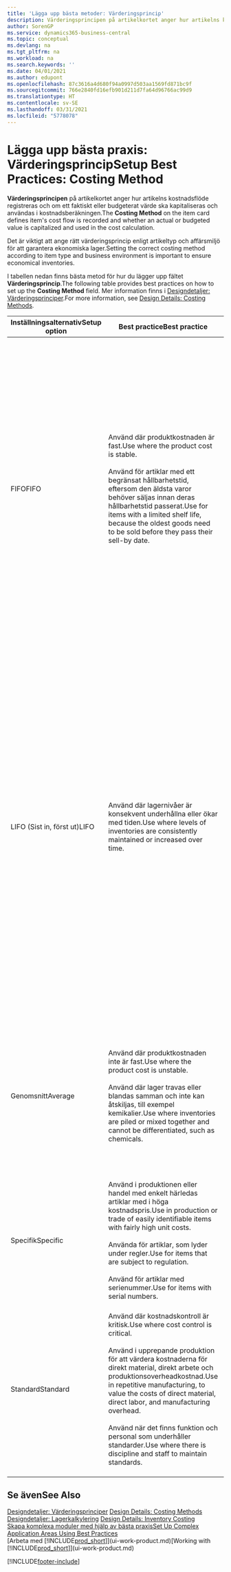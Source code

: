 ```yaml
---
title: 'Lägga upp bästa metoder: Värderingsprincip'
description: Värderingsprincipen på artikelkortet anger hur artikelns kostnadsflöde registreras och om ett faktiskt eller budgeterat värde ska kapitaliseras och användas i kostnadsberäkningen.
author: SorenGP
ms.service: dynamics365-business-central
ms.topic: conceptual
ms.devlang: na
ms.tgt_pltfrm: na
ms.workload: na
ms.search.keywords: ''
ms.date: 04/01/2021
ms.author: edupont
ms.openlocfilehash: 87c3616a4d680f94a0997d503aa1569fd871bc9f
ms.sourcegitcommit: 766e2840fd16efb901d211d7fa64d96766ac99d9
ms.translationtype: HT
ms.contentlocale: sv-SE
ms.lasthandoff: 03/31/2021
ms.locfileid: "5778078"
---
```

# <a name="setup-best-practices-costing-method"></a><span data-ttu-id="41e67-103">Lägga upp bästa praxis: Värderingsprincip</span><span class="sxs-lookup"><span data-stu-id="41e67-103">Setup Best Practices: Costing Method</span></span>

<span data-ttu-id="41e67-104">**Värderingsprincipen** på artikelkortet anger hur artikelns kostnadsflöde registreras och om ett faktiskt eller budgeterat värde ska kapitaliseras och användas i kostnadsberäkningen.</span><span class="sxs-lookup"><span data-stu-id="41e67-104">The **Costing Method** on the item card defines item's cost flow is recorded and whether an actual or budgeted value is capitalized and used in the cost calculation.</span></span>  

 <span data-ttu-id="41e67-105">Det är viktigt att ange rätt värderingsprincip enligt artikeltyp och affärsmiljö för att garantera ekonomiska lager.</span><span class="sxs-lookup"><span data-stu-id="41e67-105">Setting the correct costing method according to item type and business environment is important to ensure economical inventories.</span></span>  

 <span data-ttu-id="41e67-106">I tabellen nedan finns bästa metod för hur du lägger upp fältet **Värderingsprincip**.</span><span class="sxs-lookup"><span data-stu-id="41e67-106">The following table provides best practices on how to set up the **Costing Method** field.</span></span> <span data-ttu-id="41e67-107">Mer information finns i [Designdetaljer: Värderingsprinciper](design-details-costing-methods.md).</span><span class="sxs-lookup"><span data-stu-id="41e67-107">For more information, see [Design Details: Costing Methods](design-details-costing-methods.md).</span></span>  

|<span data-ttu-id="41e67-108">Inställningsalternativ</span><span class="sxs-lookup"><span data-stu-id="41e67-108">Setup option</span></span>|<span data-ttu-id="41e67-109">Best practice</span><span class="sxs-lookup"><span data-stu-id="41e67-109">Best practice</span></span>|<span data-ttu-id="41e67-110">Kommentar</span><span class="sxs-lookup"><span data-stu-id="41e67-110">Comment</span></span>|  
|------------------|-------------------|-------------|  
|<span data-ttu-id="41e67-111">FIFO</span><span class="sxs-lookup"><span data-stu-id="41e67-111">FIFO</span></span>|<span data-ttu-id="41e67-112">Använd där produktkostnaden är fast.</span><span class="sxs-lookup"><span data-stu-id="41e67-112">Use where the product cost is stable.</span></span><br /><br /> <span data-ttu-id="41e67-113">Använd för artiklar med ett begränsat hållbarhetstid, eftersom den äldsta varor behöver säljas innan deras hållbarhetstid passerat.</span><span class="sxs-lookup"><span data-stu-id="41e67-113">Use for items with a limited shelf life, because the oldest goods need to be sold before they pass their sell-by date.</span></span>|<span data-ttu-id="41e67-114">En artikels styckkostnad är det verkliga värdet på en mottagen artikel, vald enligt FIFO-regeln.</span><span class="sxs-lookup"><span data-stu-id="41e67-114">An item's unit cost is the actual value of any receipt of the item, selected by the FIFO rule.</span></span><br /><br /> <span data-ttu-id="41e67-115">I lagervärdering antas det att de första artiklarna in i lagret säljs först.</span><span class="sxs-lookup"><span data-stu-id="41e67-115">In inventory valuation, it is assumed that the first items placed in inventory are sold first.</span></span> <span data-ttu-id="41e67-116">**Obs!**  När priser stiger visar balansräkningen ett högre värde</span><span class="sxs-lookup"><span data-stu-id="41e67-116">**Note:**  When prices are rising, the balance sheet shows greater value.</span></span> <span data-ttu-id="41e67-117">Det betyder att skatteskuler ökar, men kreditpoängen och förmåga att låna kontant ökar.</span><span class="sxs-lookup"><span data-stu-id="41e67-117">This means that tax liabilities increase, but credit scores and the ability to borrow cash improve.</span></span>|  
|<span data-ttu-id="41e67-118">LIFO (Sist in, först ut)</span><span class="sxs-lookup"><span data-stu-id="41e67-118">LIFO</span></span>|<span data-ttu-id="41e67-119">Använd där lagernivåer är konsekvent underhållna eller ökar med tiden.</span><span class="sxs-lookup"><span data-stu-id="41e67-119">Use where levels of inventories are consistently maintained or increased over time.</span></span>|<span data-ttu-id="41e67-120">En artikels styckkostnad är det verkliga värdet på en mottagen artikel, vald enligt LIFO-regeln.</span><span class="sxs-lookup"><span data-stu-id="41e67-120">An item's unit cost is the actual value of any receipt of the item, selected by the LIFO rule.</span></span><br /><br /> <span data-ttu-id="41e67-121">I lagervärdering antas det att de senaste artiklarna in i lagret säljs först.</span><span class="sxs-lookup"><span data-stu-id="41e67-121">In inventory valuation, it is assumed that the last items placed in inventory are sold first.</span></span> <span data-ttu-id="41e67-122">**Obs!**  När priser vill stiger, minskas värdet på resultaträkningen.</span><span class="sxs-lookup"><span data-stu-id="41e67-122">**Note:**  When prices are rising, the value on the income statement decreases.</span></span> <span data-ttu-id="41e67-123">Det betyder att skatteskuler minskar, men din förmåga att låna kontant försämras.</span><span class="sxs-lookup"><span data-stu-id="41e67-123">This means that tax liabilities decrease, but the ability to borrow cash deteriorates.</span></span> <span data-ttu-id="41e67-124">**Viktigt:**  Tillåts inte i många länderregioner, eftersom det kan användas för att dölja vinst.</span><span class="sxs-lookup"><span data-stu-id="41e67-124">**Important:**  Disallowed in many countries/regions, as it can be used to depress profit.</span></span>|  
|<span data-ttu-id="41e67-125">Genomsnitt</span><span class="sxs-lookup"><span data-stu-id="41e67-125">Average</span></span>|<span data-ttu-id="41e67-126">Använd där produktkostnaden inte är fast.</span><span class="sxs-lookup"><span data-stu-id="41e67-126">Use where the product cost is unstable.</span></span><br /><br /> <span data-ttu-id="41e67-127">Använd där lager travas eller blandas samman och inte kan åtskiljas, till exempel kemikalier.</span><span class="sxs-lookup"><span data-stu-id="41e67-127">Use where inventories are piled or mixed together and cannot be differentiated, such as chemicals.</span></span>|<span data-ttu-id="41e67-128">En artikels styckkostnad beräknas enligt den genomsnittliga styckkostnaden vid varje tidpunkt efter ett inköp.</span><span class="sxs-lookup"><span data-stu-id="41e67-128">An item's unit cost is calculated as the average unit cost at each point in time after a purchase.</span></span><br /><br /> <span data-ttu-id="41e67-129">För lagervärdering förutsätts att alla lagerartiklar säljs samtidigt.</span><span class="sxs-lookup"><span data-stu-id="41e67-129">For inventory valuation, it is assumed that all inventories are sold simultaneously.</span></span>|
|<span data-ttu-id="41e67-130">Specifik</span><span class="sxs-lookup"><span data-stu-id="41e67-130">Specific</span></span>|<span data-ttu-id="41e67-131">Använd i produktionen eller handel med enkelt härledas artiklar med i höga kostnadspris.</span><span class="sxs-lookup"><span data-stu-id="41e67-131">Use in production or trade of easily identifiable items with fairly high unit costs.</span></span><br /><br /> <span data-ttu-id="41e67-132">Använda för artiklar, som lyder under regler.</span><span class="sxs-lookup"><span data-stu-id="41e67-132">Use for items that are subject to regulation.</span></span><br /><br /> <span data-ttu-id="41e67-133">Använd för artiklar med serienummer.</span><span class="sxs-lookup"><span data-stu-id="41e67-133">Use for items with serial numbers.</span></span>|<span data-ttu-id="41e67-134">En artikels styckkostnad är den exakta kostnaden för mottagandet av den aktuella enheten.</span><span class="sxs-lookup"><span data-stu-id="41e67-134">An item's unit cost is the exact cost at which the particular unit was received.</span></span>|
|<span data-ttu-id="41e67-135">Standard</span><span class="sxs-lookup"><span data-stu-id="41e67-135">Standard</span></span>|<span data-ttu-id="41e67-136">Använd där kostnadskontroll är kritisk.</span><span class="sxs-lookup"><span data-stu-id="41e67-136">Use where cost control is critical.</span></span><br /><br /> <span data-ttu-id="41e67-137">Använd i upprepande produktion för att värdera kostnaderna för direkt material, direkt arbete och produktionsoverheadkostnad.</span><span class="sxs-lookup"><span data-stu-id="41e67-137">Use in repetitive manufacturing, to value the costs of direct material, direct labor, and manufacturing overhead.</span></span><br /><br /> <span data-ttu-id="41e67-138">Använd när det finns funktion och personal som underhåller standarder.</span><span class="sxs-lookup"><span data-stu-id="41e67-138">Use where there is discipline and staff to maintain standards.</span></span>|<span data-ttu-id="41e67-139">En artikels styckkostnad är förinställd baserad på uppskattning.</span><span class="sxs-lookup"><span data-stu-id="41e67-139">An item's unit cost is preset based on estimated.</span></span><br /><br /> <span data-ttu-id="41e67-140">När den verkliga kostnaden senare realiseras, måste standardkostnaden justeras med den verkliga kostnaden via skillnadsvärden.</span><span class="sxs-lookup"><span data-stu-id="41e67-140">When the actual cost is realized later, the standard cost must be adjusted to the actual cost through variance values.</span></span>|  

## <a name="see-also"></a><span data-ttu-id="41e67-141">Se även</span><span class="sxs-lookup"><span data-stu-id="41e67-141">See Also</span></span>  
 <span data-ttu-id="41e67-142">[Designdetaljer: Värderingsprinciper](design-details-costing-methods.md) </span><span class="sxs-lookup"><span data-stu-id="41e67-142">[Design Details: Costing Methods](design-details-costing-methods.md) </span></span>  
 <span data-ttu-id="41e67-143">[Designdetaljer: Lagerkalkylering](design-details-inventory-costing.md) </span><span class="sxs-lookup"><span data-stu-id="41e67-143">[Design Details: Inventory Costing](design-details-inventory-costing.md) </span></span>  
 [<span data-ttu-id="41e67-144">Skapa komplexa moduler med hjälp av bästa praxis</span><span class="sxs-lookup"><span data-stu-id="41e67-144">Set Up Complex Application Areas Using Best Practices</span></span>](set-up-complex-application-areas-using-best-practices.md)  
 <span data-ttu-id="41e67-145">[Arbeta med [!INCLUDE[prod_short](includes/prod_short.md)]](ui-work-product.md)</span><span class="sxs-lookup"><span data-stu-id="41e67-145">[Working with [!INCLUDE[prod_short](includes/prod_short.md)]](ui-work-product.md)</span></span>


[!INCLUDE[footer-include](includes/footer-banner.md)]